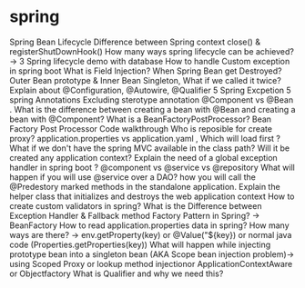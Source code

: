 # spring

Spring Bean Lifecycle
Difference between Spring context close() & registerShutDownHook()
How many ways spring lifecycle can be achieved? -> 3
Spring lifecycle demo with database
How to handle Custom exception in spring boot
What is Field Injection?
When Spring Bean get Destroyed?
Outer Bean prototype & Inner Bean Singleton, What if we called it twice?
Explain about @Configuration, @Autowire, @Qualifier
5 Spring Excpetion
5 spring Annotations Excluding sterotype annotation
@Component vs @Bean . What is the difference between creating a bean with @Bean and creating a bean with @Component?
What is a BeanFactoryPostProcessor?
Bean Factory Post Processor Code walkthrough
Who is reposible for create proxy?
application.properties vs application.yaml , Which will load first ?
What if we don't have the spring MVC available in the class path? Will it be created any application context?
Explain the need of a global exception handler in spring boot ?
@component vs @service vs @repository
What will happen if you will use @service over a DAO?
how you will call the @Predestory marked methods in the standalone application.
Explain the helper class that initializes and destroys the web application context
How to create custom validators in spring?
What is the Difference between Exception Handler & Fallback method
Factory Pattern in Spring? -> BeanFactory
How to read application.properties data in spring? How many ways are there? -> env.getProperty(key) or @Value("${key}) or normal java code (Properties.getProperties(key))
What will happen while injecting prototype bean into a singleton bean (AKA Scope bean injection problem)-> using Scoped Proxy or lookup method injectionor ApplicationContextAware or Objectfactory
What is Qualifier and why we need this?
